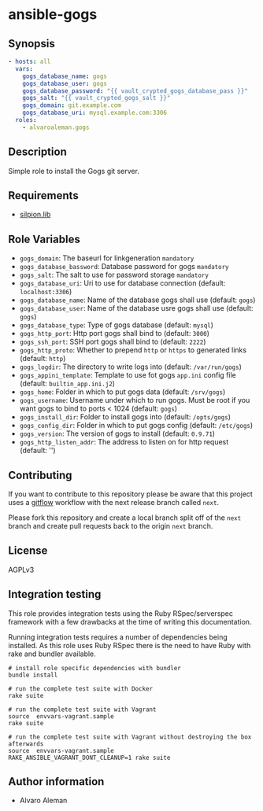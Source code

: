 # ansible-gogs

## Synopsis

```yml
- hosts: all
  vars:
    gogs_database_name: gogs
    gogs_database_user: gogs
    gogs_database_password: "{{ vault_crypted_gogs_database_pass }}"
    gogs_salt: "{{ vault_crypted_gogs_salt }}"
    gogs_domain: git.example.com
    gogs_database_uri: mysql.example.com:3306
  roles:
    - alvaroaleman.gogs
```

## Description

Simple role to install the Gogs git server.

## Requirements

* [silpion.lib](https://github.com/silpion/ansible-lib.git)

## Role Variables

* ``gogs_domain``: The baseurl for linkgeneration  ``mandatory``
* ``gogs_database_bassword``: Database password for gogs ``mandatory``
* ``gogs_salt``: The salt to use for password storage ``mandatory``
* ``gogs_database_uri``: Uri to use for database connection (default: ``localhost:3306``)
* ``gogs_database_name``: Name of the database gogs shall use (default: ``gogs``)
* ``gogs_database_user``: Name of the database usre gogs shall use (default: ``gogs``)
* ``gogs_database_type``: Type of gogs database (default: ``mysql``)
* ``gogs_http_port``: Http port gogs shall bind to (default: ``3000``)
* ``gogs_ssh_port``: SSH port gogs shall bind to (default: ``2222``)
* ``gogs_http_proto``: Whether to prepend ``http`` or ``https`` to generated links (default: ``http``)
* ``gogs_logdir``: The directory to write logs into (default: ``/var/run/gogs``)
* ``gogs_appini_template``: Template to use fot gogs ``app.ini`` config file (default: ``builtin_app.ini.j2``)
* ``gogs_home``: Folder in which to put gogs data (default: ``/srv/gogs``)
* ``gogs_username``: Username under which to run gogs. Must be root if you want gogs to bind to ports < 1024 (default: ``gogs``)
* ``gogs_install_dir``: Folder to install gogs into (default: ``/opts/gogs``)
* ``gogs_config_dir``: Folder in which to put gogs config (default: ``/etc/gogs``)
* ``gogs_version``: The version of gogs to install (default: ``0.9.71``)
* ``gogs_http_listen_addr``: The address to listen on for http request (default: '')


## Contributing

If you want to contribute to this repository please be aware that this
project uses a [gitflow](http://nvie.com/posts/a-successful-git-branching-model/)
workflow with the next release branch called ``next``.

Please fork this repository and create a local branch split off of the ``next``
branch and create pull requests back to the origin ``next`` branch.

## License

AGPLv3

## Integration testing

This role provides integration tests using the Ruby RSpec/serverspec framework
with a few drawbacks at the time of writing this documentation.

Running integration tests requires a number of dependencies being
installed. As this role uses Ruby RSpec there is the need to have
Ruby with rake and bundler available.

```shell
# install role specific dependencies with bundler
bundle install
```

<!-- -->

```shell
# run the complete test suite with Docker
rake suite
```

<!-- -->

```shell
# run the complete test suite with Vagrant
source  envvars-vagrant.sample
rake suite

# run the complete test suite with Vagrant without destroying the box afterwards
source  envvars-vagrant.sample
RAKE_ANSIBLE_VAGRANT_DONT_CLEANUP=1 rake suite
```


## Author information

* Alvaro Aleman

<!-- vim: set nofen ts=4 sw=4 et: -->

